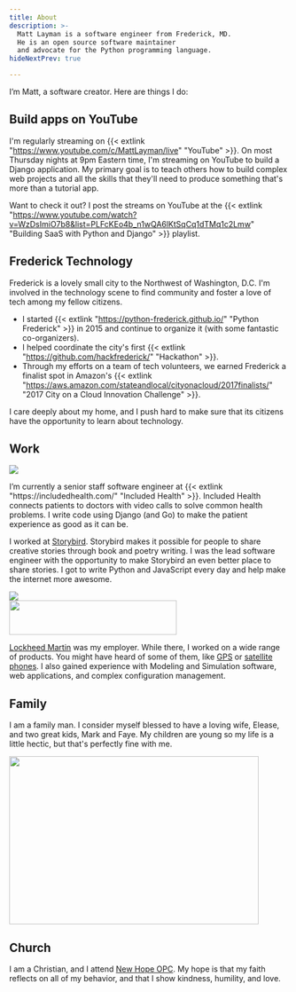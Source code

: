 ```yaml
---
title: About
description: >-
  Matt Layman is a software engineer from Frederick, MD.
  He is an open source software maintainer
  and advocate for the Python programming language.
hideNextPrev: true

---
```

I’m Matt, a software creator. Here are things I do:


## Build apps on YouTube

I'm regularly streaming on {{< extlink "https://www.youtube.com/c/MattLayman/live" "YouTube" >}}.
On most Thursday nights at 9pm Eastern time,
I'm streaming on YouTube
to build a Django application.
My primary goal is to teach others how to build complex web projects
and all the skills that they'll need to produce something
that's more than a tutorial app.

Want to check it out?
I post the streams on YouTube
at the {{< extlink "https://www.youtube.com/watch?v=WzDsImiO7b8&list=PLFcKEo4b_n1wQA6lKtSqCq1dTMq1c2Lmw" "Building SaaS with Python and Django" >}} playlist.

## Frederick Technology

Frederick is a lovely small city
to the Northwest
of Washington, D.C.
I'm involved
in the technology scene
to find community
and foster a love of tech
among my fellow citizens.

* I started
  {{< extlink "https://python-frederick.github.io/" "Python Frederick" >}}
  in 2015
  and continue to organize it
  (with some fantastic co-organizers).
* I helped coordinate the city's first
  {{< extlink "https://github.com/hackfrederick/" "Hackathon" >}}.
* Through my efforts
  on a team of tech volunteers,
  we earned Frederick a finalist spot
  in Amazon's
  {{< extlink "https://aws.amazon.com/stateandlocal/cityonacloud/2017finalists/" "2017 City on a Cloud Innovation Challenge" >}}.

I care deeply about my home,
and I push hard to make sure
that its citizens have the opportunity to learn
about technology.

## Work

<div class="flex flex-col sm:flex-row justify-between items-center">
  <div class="w-full sm:w-1/3 sm:mx-8 mb-8">
    <img class='mx-auto' src='/about/included.png'>
  </div>
  <div class="w-full sm:w-2/3">
    <p>
I’m currently a senior staff software engineer
at {{< extlink "https://includedhealth.com/" "Included Health" >}}.
Included Health connects patients to doctors
with video calls
to solve common health problems.
I write code using Django (and Go)
to make the patient experience
as good as it can be.
    </p>
  </div>
</div>

<div class="flex flex-col-reverse sm:flex-row">
  <div class="w-full sm:w-3/4 mb-8">
    <p>
I worked at <a href="https://storybird.com" target="_blank">Storybird</a>.
Storybird makes it possible for people to share creative stories
through book and poetry writing.
I was the lead software engineer
with the opportunity to make Storybird an even better place to share stories.
I got to write Python and JavaScript every day
and help make the internet more awesome.
    </p>
  </div>
  <div class="w-full sm:w-1/4 sm:mx-8 mb-8">
    <img class='mx-auto' src='/about/storybird.gif'>
  </div>
</div>

<div class="flex flex-col sm:flex-row justify-between items-center">
  <div class="w-full sm:w-1/3 sm:mx-8 mb-8">
    <img class='mx-auto' src='/about/lm.png' width='302' height='62'>
  </div>
  <div class="w-full sm:w-2/3">
    <p>
<a href="https://lockheedmartin.com/" target="_blank">Lockheed Martin</a> was my employer.
While there, I worked on a wide range of products.
You might have heard of some of them,
like <a href="https://en.wikipedia.org/wiki/Global_Positioning_System#Control_segment" target="_blank">GPS</a>
or <a href="https://www.iridium.com/network/iridium-next/" target="_blank">satellite phones</a>.
I also gained experience with Modeling and Simulation software,
web applications,
and complex configuration management.
    </p>
  </div>
</div>

## Family

I am a family man.
I consider myself blessed to have a loving wife, Elease, and
two great kids, Mark and Faye.
My children are young so my life is a
little hectic, but that's perfectly fine with me.

<img class='mx-auto my-8' src='/about/family.jpg' width='450' height='303'>

## Church

I am a Christian, and I attend <a href="http://newhopeopc.org/" target="_blank">New Hope OPC</a>.
My hope is that my faith reflects on all of my behavior, and that I show kindness,
humility, and love.
